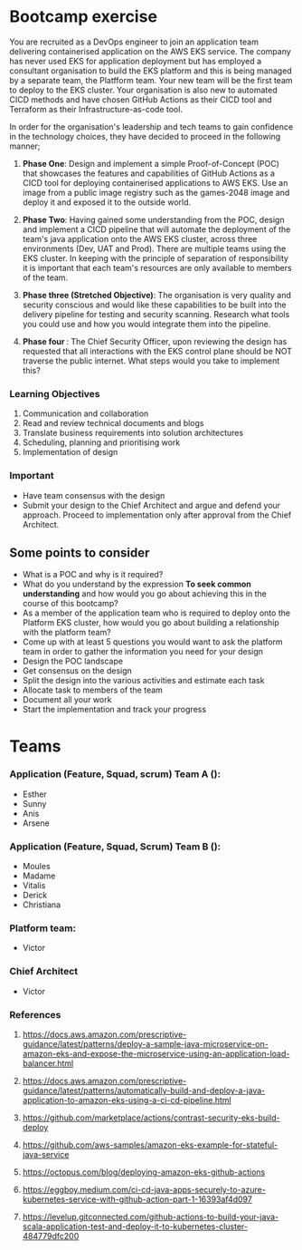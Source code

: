 # Bootcamp exercise

You are recruited as a DevOps engineer to join an application team delivering containerised application on the AWS EKS service. The company has never used EKS for application deployment but has employed a consultant organisation to build the EKS platform and this is being managed by a separate team, the Platfform team. Your new team will be the first team to deploy to the EKS cluster. Your organisation is also new to automated CICD
methods and have chosen GitHub Actions as their CICD tool and Terraform as their Infrastructure-as-code tool.

In order for the organisation's leadership and tech teams to gain confidence in the technology choices, they have decided to 
proceed in the following manner;

1) <b>Phase One</b>: Design and implement a simple Proof-of-Concept (POC) that showcases the features and capabilities of GitHub Actions as a CICD tool for deploying containerised applications to AWS EKS. Use an image from a public image registry such as the games-2048 image and deploy it and exposed it to the outside world.

2) <b>Phase Two</b>: Having gained some understanding from the POC, design and implement a CICD pipeline that will automate the deployment of the team's java application onto the AWS EKS cluster, across three environments (Dev, UAT and Prod). There are multiple teams using the EKS cluster. In keeping with the principle of separation of responsibility it is important that each team's resources are only available to members of the team.

3) <b>Phase three (Stretched Objective)</b>: The organisation is very quality and security conscious and would like these capabilities to be built into the delivery pipeline for testing and security scanning. Research what tools you could use and how you would integrate them into the pipeline.

4) <b> Phase four </b>: The Chief Security Officer, upon reviewing the design has requested that all interactions with the EKS control plane should be NOT traverse the public internet. What steps would you take to implement this?


### Learning Objectives
1) Communication and collaboration
2) Read and review technical documents and blogs
3) Translate business requirements into solution architectures
4) Scheduling, planning and prioritising work
5) Implementation of design

### Important 

* Have team consensus with the design
* Submit your design to the Chief Architect and argue and defend your approach. Proceed to implementation only after approval from the Chief Architect.


## Some points to consider

* What is a POC and why is it required?
* What do you understand by the expression <b> To seek common understanding</b> and how would you go about achieving this in the course of this bootcamp?
* As a member of the application team who is required to deploy onto the Platform EKS cluster, how would you go about building a relationship with the platform team?
* Come up with at least 5 questions you would want to ask the platform team in order to gather the information you need for your design
* Design the POC landscape
* Get consensus on the design
* Split the design into the various activities and estimate each task
* Allocate task to members of the team
* Document all your work
* Start the implementation and track your progress

# Teams 

### Application (Feature, Squad, scrum) Team A ():
* Esther  
* Sunny  
* Anis   
* Arsene  

### Application (Feature, Squad, Scrum) Team B ():
* Moules
* Madame
* Vitalis
* Derick
* Christiana

### Platform team:
* Victor
  
### Chief Architect
* Victor


### References

1) https://docs.aws.amazon.com/prescriptive-guidance/latest/patterns/deploy-a-sample-java-microservice-on-amazon-eks-and-expose-the-microservice-using-an-application-load-balancer.html

2) https://docs.aws.amazon.com/prescriptive-guidance/latest/patterns/automatically-build-and-deploy-a-java-application-to-amazon-eks-using-a-ci-cd-pipeline.html

3) https://github.com/marketplace/actions/contrast-security-eks-build-deploy

4) https://github.com/aws-samples/amazon-eks-example-for-stateful-java-service

5) https://octopus.com/blog/deploying-amazon-eks-github-actions

6) https://eggboy.medium.com/ci-cd-java-apps-securely-to-azure-kubernetes-service-with-github-action-part-1-16393af4d097

7) https://levelup.gitconnected.com/github-actions-to-build-your-java-scala-application-test-and-deploy-it-to-kubernetes-cluster-484779dfc200

  
